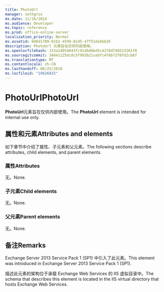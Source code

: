 ```yaml
---
title: PhotoUrl
manager: sethgros
ms.date: 11/16/2014
ms.audience: Developer
ms.topic: reference
ms.prod: office-online-server
localization_priority: Normal
ms.assetid: 0d6d1709-01b2-4599-8145-47f51da4bb26
description: PhotoUrl 元素旨在仅供内部使用。
ms.openlocfilehash: 153a1d054043fc91dbd6bd5c42f0d749523261f8
ms.sourcegitcommit: 34041125dc8c5f993b21cebfc4f8b72f0fd2cb6f
ms.translationtype: MT
ms.contentlocale: zh-CN
ms.lasthandoff: 06/25/2018
ms.locfileid: "19826815"
---
```

# <a name="photourl"></a><span data-ttu-id="b63bf-103">PhotoUrl</span><span class="sxs-lookup"><span data-stu-id="b63bf-103">PhotoUrl</span></span>

<span data-ttu-id="b63bf-104">**PhotoUrl**元素旨在仅供内部使用。</span><span class="sxs-lookup"><span data-stu-id="b63bf-104">The **PhotoUrl** element is intended for internal use only.</span></span> 

## <a name="attributes-and-elements"></a><span data-ttu-id="b63bf-105">属性和元素</span><span class="sxs-lookup"><span data-stu-id="b63bf-105">Attributes and elements</span></span>

<span data-ttu-id="b63bf-106">如下章节中介绍了属性、子元素和父元素。</span><span class="sxs-lookup"><span data-stu-id="b63bf-106">The following sections describe attributes, child elements, and parent elements.</span></span>
  
### <a name="attributes"></a><span data-ttu-id="b63bf-107">属性</span><span class="sxs-lookup"><span data-stu-id="b63bf-107">Attributes</span></span>

<span data-ttu-id="b63bf-108">无。</span><span class="sxs-lookup"><span data-stu-id="b63bf-108">None.</span></span>
  
### <a name="child-elements"></a><span data-ttu-id="b63bf-109">子元素</span><span class="sxs-lookup"><span data-stu-id="b63bf-109">Child elements</span></span>

<span data-ttu-id="b63bf-110">无。</span><span class="sxs-lookup"><span data-stu-id="b63bf-110">None.</span></span>
  
### <a name="parent-elements"></a><span data-ttu-id="b63bf-111">父元素</span><span class="sxs-lookup"><span data-stu-id="b63bf-111">Parent elements</span></span>

<span data-ttu-id="b63bf-112">无。</span><span class="sxs-lookup"><span data-stu-id="b63bf-112">None.</span></span>
  
## <a name="remarks"></a><span data-ttu-id="b63bf-113">备注</span><span class="sxs-lookup"><span data-stu-id="b63bf-113">Remarks</span></span>

<span data-ttu-id="b63bf-114">Exchange Server 2013 Service Pack 1 (SP1) 中引入了此元素。</span><span class="sxs-lookup"><span data-stu-id="b63bf-114">This element was introduced in Exchange Server 2013 Service Pack 1 (SP1).</span></span>
  
<span data-ttu-id="b63bf-115">描述此元素的架构位于承载 Exchange Web Services 的 IIS 虚拟目录中。</span><span class="sxs-lookup"><span data-stu-id="b63bf-115">The schema that describes this element is located in the IIS virtual directory that hosts Exchange Web Services.</span></span>
  

